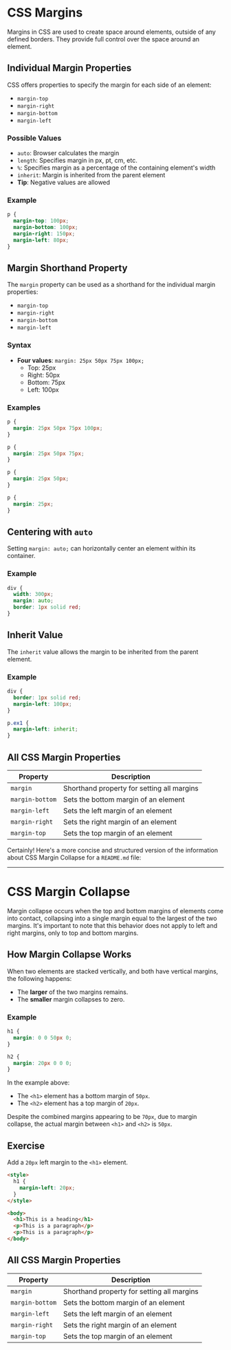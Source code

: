 # CSS Margins

Margins in CSS are used to create space around elements, outside of any defined borders. They provide full control over the space around an element.

## Individual Margin Properties

CSS offers properties to specify the margin for each side of an element:

- `margin-top`
- `margin-right`
- `margin-bottom`
- `margin-left`

### Possible Values

- `auto`: Browser calculates the margin
- `length`: Specifies margin in px, pt, cm, etc.
- `%`: Specifies margin as a percentage of the containing element's width
- `inherit`: Margin is inherited from the parent element
- **Tip**: Negative values are allowed

### Example

```css
p {
  margin-top: 100px;
  margin-bottom: 100px;
  margin-right: 150px;
  margin-left: 80px;
}
```

## Margin Shorthand Property

The `margin` property can be used as a shorthand for the individual margin properties:

- `margin-top`
- `margin-right`
- `margin-bottom`
- `margin-left`

### Syntax

- **Four values**: `margin: 25px 50px 75px 100px;`
  - Top: 25px
  - Right: 50px
  - Bottom: 75px
  - Left: 100px

### Examples

```css
p {
  margin: 25px 50px 75px 100px;
}
```

```css
p {
  margin: 25px 50px 75px;
}
```

```css
p {
  margin: 25px 50px;
}
```

```css
p {
  margin: 25px;
}
```

## Centering with `auto`

Setting `margin: auto;` can horizontally center an element within its container.

### Example

```css
div {
  width: 300px;
  margin: auto;
  border: 1px solid red;
}
```

## Inherit Value

The `inherit` value allows the margin to be inherited from the parent element.

### Example

```css
div {
  border: 1px solid red;
  margin-left: 100px;
}

p.ex1 {
  margin-left: inherit;
}
```

## All CSS Margin Properties

| Property         | Description                                      |
|------------------|--------------------------------------------------|
| `margin`         | Shorthand property for setting all margins       |
| `margin-bottom`  | Sets the bottom margin of an element             |
| `margin-left`    | Sets the left margin of an element               |
| `margin-right`   | Sets the right margin of an element              |
| `margin-top`     | Sets the top margin of an element                |


Certainly! Here's a more concise and structured version of the information about CSS Margin Collapse for a `README.md` file:

---

# CSS Margin Collapse

Margin collapse occurs when the top and bottom margins of elements come into contact, collapsing into a single margin equal to the largest of the two margins. It's important to note that this behavior does not apply to left and right margins, only to top and bottom margins.

## How Margin Collapse Works

When two elements are stacked vertically, and both have vertical margins, the following happens:

- The **larger** of the two margins remains.
- The **smaller** margin collapses to zero.

### Example

```css
h1 {
  margin: 0 0 50px 0;
}

h2 {
  margin: 20px 0 0 0;
}
```

In the example above:

- The `<h1>` element has a bottom margin of `50px`.
- The `<h2>` element has a top margin of `20px`.

Despite the combined margins appearing to be `70px`, due to margin collapse, the actual margin between `<h1>` and `<h2>` is `50px`.

## Exercise

Add a `20px` left margin to the `<h1>` element.

```html
<style>
  h1 {
    margin-left: 20px;
  }
</style>

<body>
  <h1>This is a heading</h1>
  <p>This is a paragraph</p>
  <p>This is a paragraph</p>
</body>
```

## All CSS Margin Properties

| Property         | Description                                      |
|------------------|--------------------------------------------------|
| `margin`         | Shorthand property for setting all margins       |
| `margin-bottom`  | Sets the bottom margin of an element             |
| `margin-left`    | Sets the left margin of an element               |
| `margin-right`   | Sets the right margin of an element              |
| `margin-top`     | Sets the top margin of an element                |

